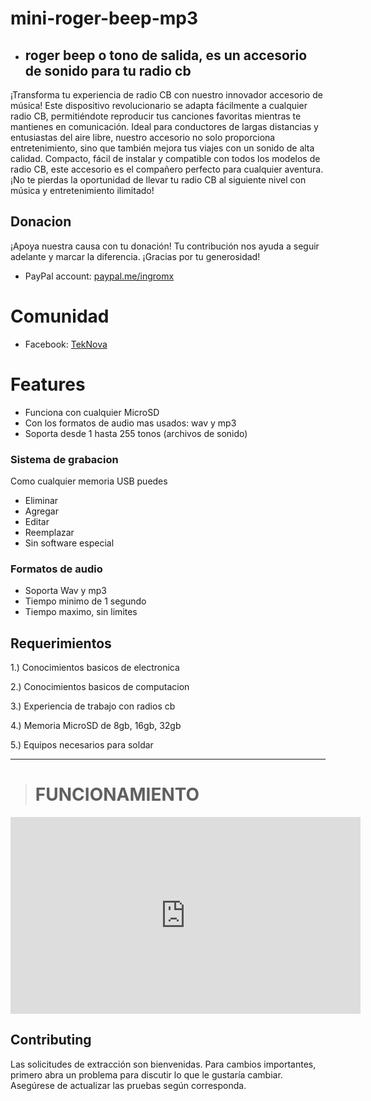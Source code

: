 # **mini-roger-beep-mp3**

- ## roger beep o tono de salida, es un accesorio de sonido para tu radio cb

¡Transforma tu experiencia de radio CB con nuestro innovador accesorio de música! Este dispositivo revolucionario se adapta fácilmente a cualquier radio CB, permitiéndote reproducir tus canciones favoritas mientras te mantienes en comunicación. Ideal para conductores de largas distancias y entusiastas del aire libre, nuestro accesorio no solo proporciona entretenimiento, sino que también mejora tus viajes con un sonido de alta calidad. Compacto, fácil de instalar y compatible con todos los modelos de radio CB, este accesorio es el compañero perfecto para cualquier aventura. ¡No te pierdas la oportunidad de llevar tu radio CB al siguiente nivel con música y entretenimiento ilimitado!

## **Donacion**

¡Apoya nuestra causa con tu donación! Tu contribución nos ayuda a seguir adelante y marcar la diferencia. ¡Gracias por tu generosidad!

- PayPal account: [paypal.me/ingromx](https://paypal.me/ingromx)

# **Comunidad**

- Facebook: [TekNova](https://www.facebook.com/radiocomunicaciones.nova/)

# **Features**

- Funciona con cualquier MicroSD
- Con los formatos de audio mas usados: wav y mp3
- Soporta desde 1 hasta 255 tonos (archivos de sonido)

### Sistema de grabacion

Como cualquier memoria USB puedes

- Eliminar
- Agregar
- Editar
- Reemplazar
- Sin software especial

### Formatos de audio

- Soporta Wav y mp3
- Tiempo minimo de 1 segundo
- Tiempo maximo, sin limites

## Requerimientos

1.) Conocimientos basicos de electronica

2.) Conocimientos basicos de computacion

3.) Experiencia de trabajo con radios cb

4.) Memoria MicroSD de 8gb, 16gb, 32gb

5.) Equipos necesarios para soldar





---
> # **FUNCIONAMIENTO**

<iframe width="560" height="315" src="https://www.youtube.com/embed/kx4JMDnjKyU?si=X9XLC1oqym4XnScP" title="YouTube video player" frameborder="0" allow="accelerometer; autoplay; clipboard-write; encrypted-media; gyroscope; picture-in-picture; web-share" referrerpolicy="strict-origin-when-cross-origin" allowfullscreen></iframe>


## Contributing

Las solicitudes de extracción son bienvenidas. Para cambios importantes, primero abra un problema para discutir lo que le gustaría cambiar.
Asegúrese de actualizar las pruebas según corresponda.

